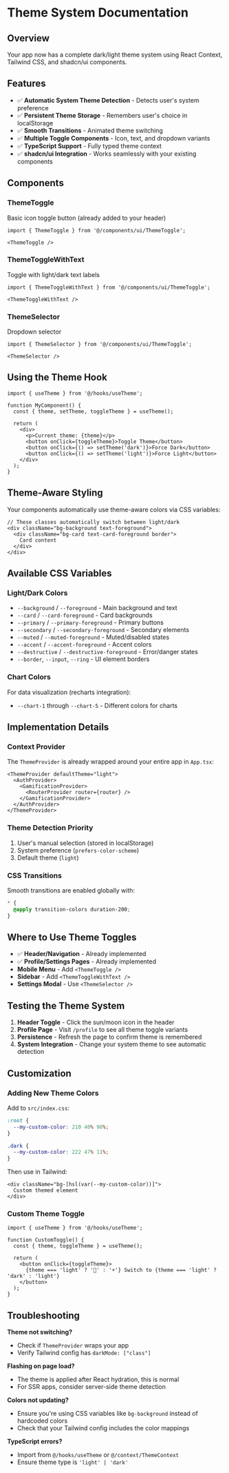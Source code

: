# Theme System Documentation

## Overview

Your app now has a complete dark/light theme system using React Context, Tailwind CSS, and shadcn/ui components.

## Features

- ✅ **Automatic System Theme Detection** - Detects user's system preference
- ✅ **Persistent Theme Storage** - Remembers user's choice in localStorage
- ✅ **Smooth Transitions** - Animated theme switching
- ✅ **Multiple Toggle Components** - Icon, text, and dropdown variants
- ✅ **TypeScript Support** - Fully typed theme context
- ✅ **shadcn/ui Integration** - Works seamlessly with your existing components

## Components

### ThemeToggle
Basic icon toggle button (already added to your header)
```tsx
import { ThemeToggle } from '@/components/ui/ThemeToggle';

<ThemeToggle />
```

### ThemeToggleWithText
Toggle with light/dark text labels
```tsx
import { ThemeToggleWithText } from '@/components/ui/ThemeToggle';

<ThemeToggleWithText />
```

### ThemeSelector
Dropdown selector
```tsx
import { ThemeSelector } from '@/components/ui/ThemeToggle';

<ThemeSelector />
```

## Using the Theme Hook

```tsx
import { useTheme } from '@/hooks/useTheme';

function MyComponent() {
  const { theme, setTheme, toggleTheme } = useTheme();
  
  return (
    <div>
      <p>Current theme: {theme}</p>
      <button onClick={toggleTheme}>Toggle Theme</button>
      <button onClick={() => setTheme('dark')}>Force Dark</button>
      <button onClick={() => setTheme('light')}>Force Light</button>
    </div>
  );
}
```

## Theme-Aware Styling

Your components automatically use theme-aware colors via CSS variables:

```tsx
// These classes automatically switch between light/dark
<div className="bg-background text-foreground">
  <div className="bg-card text-card-foreground border">
    Card content
  </div>
</div>
```

## Available CSS Variables

### Light/Dark Colors
- `--background` / `--foreground` - Main background and text
- `--card` / `--card-foreground` - Card backgrounds
- `--primary` / `--primary-foreground` - Primary buttons
- `--secondary` / `--secondary-foreground` - Secondary elements
- `--muted` / `--muted-foreground` - Muted/disabled states
- `--accent` / `--accent-foreground` - Accent colors
- `--destructive` / `--destructive-foreground` - Error/danger states
- `--border`, `--input`, `--ring` - UI element borders

### Chart Colors
For data visualization (recharts integration):
- `--chart-1` through `--chart-5` - Different colors for charts

## Implementation Details

### Context Provider
The `ThemeProvider` is already wrapped around your entire app in `App.tsx`:

```tsx
<ThemeProvider defaultTheme="light">
  <AuthProvider>
    <GamificationProvider>
      <RouterProvider router={router} />
    </GamificationProvider>
  </AuthProvider>
</ThemeProvider>
```

### Theme Detection Priority
1. User's manual selection (stored in localStorage)
2. System preference (`prefers-color-scheme`)
3. Default theme (`light`)

### CSS Transitions
Smooth transitions are enabled globally with:
```css
* {
  @apply transition-colors duration-200;
}
```

## Where to Use Theme Toggles

- ✅ **Header/Navigation** - Already implemented
- ✅ **Profile/Settings Pages** - Already implemented
- **Mobile Menu** - Add `<ThemeToggle />` 
- **Sidebar** - Add `<ThemeToggleWithText />`
- **Settings Modal** - Use `<ThemeSelector />`

## Testing the Theme System

1. **Header Toggle** - Click the sun/moon icon in the header
2. **Profile Page** - Visit `/profile` to see all theme toggle variants
3. **Persistence** - Refresh the page to confirm theme is remembered
4. **System Integration** - Change your system theme to see automatic detection

## Customization

### Adding New Theme Colors
Add to `src/index.css`:
```css
:root {
  --my-custom-color: 210 40% 98%;
}

.dark {
  --my-custom-color: 222 47% 11%;
}
```

Then use in Tailwind:
```tsx
<div className="bg-[hsl(var(--my-custom-color))]">
  Custom themed element
</div>
```

### Custom Theme Toggle
```tsx
import { useTheme } from '@/hooks/useTheme';

function CustomToggle() {
  const { theme, toggleTheme } = useTheme();
  
  return (
    <button onClick={toggleTheme}>
      {theme === 'light' ? '🌙' : '☀️'} Switch to {theme === 'light' ? 'dark' : 'light'}
    </button>
  );
}
```

## Troubleshooting

**Theme not switching?**
- Check if `ThemeProvider` wraps your app
- Verify Tailwind config has `darkMode: ["class"]`

**Flashing on page load?**
- The theme is applied after React hydration, this is normal
- For SSR apps, consider server-side theme detection

**Colors not updating?**
- Ensure you're using CSS variables like `bg-background` instead of hardcoded colors
- Check that your Tailwind config includes the color mappings

**TypeScript errors?**
- Import from `@/hooks/useTheme` or `@/context/ThemeContext`
- Ensure theme type is `'light' | 'dark'` 